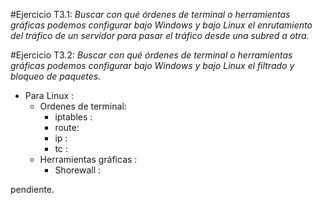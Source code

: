 #Ejercicio T3.1:
*Buscar con qué órdenes de terminal o herramientas gráficas podemos configurar bajo Windows y bajo Linux el enrutamiento del tráfico de un servidor para pasar el tráfico desde una subred a otra.*


#Ejercicio T3.2:
*Buscar con qué órdenes de terminal o herramientas gráficas podemos configurar bajo Windows y bajo Linux el filtrado y bloqueo de paquetes.*

  * Para Linux :
    * Ordenes de terminal:
      * iptables :
      * route:
      * ip :
      * tc :
    * Herramientas gráficas :
      * Shorewall :

pendiente.
